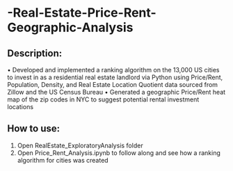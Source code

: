 # -Real-Estate-Price-Rent-Geographic-Analysis
## Description:
•	Developed and implemented a ranking algorithm on the 13,000 US cities to invest in as a residential real estate landlord via Python using Price/Rent, Population, Density, and Real Estate Location Quotient data sourced from Zillow and the US Census Bureau 
•	Generated a geographic Price/Rent heat map of the zip codes in NYC to suggest potential rental investment locations

## How to use:

1. Open RealEstate_ExploratoryAnalysis folder 
2. Open Price_Rent_Analysis.ipynb to follow along and see how a ranking algorithm for cities was created
